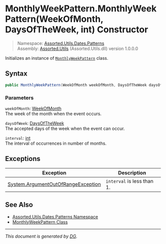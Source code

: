﻿# MonthlyWeekPattern.MonthlyWeekPattern(WeekOfMonth, DaysOfTheWeek, int) Constructor

> Namespace: [Assorted.Utils.Dates.Patterns](index.md#assortedutilsdatespatterns-namespace)\
> Assembly: [Assorted.Utils](index.md) (Assorted.Utils.dll) version 1.0.0.0

Initializes an instance of [`MonthlyWeekPattern`](Assorted.Utils.Dates.Patterns.MonthlyWeekPattern.md) class.

## Syntax

```csharp
public MonthlyWeekPattern(WeekOfMonth weekOfMonth, DaysOfTheWeek daysOfWeek, int interval = 1)
```

### Parameters

`weekOfMonth`: [WeekOfMonth](Assorted.Utils.Dates.WeekOfMonth.md)\
The week of the month when the event occurs.

`daysOfWeek`: [DaysOfTheWeek](Assorted.Utils.Dates.DaysOfTheWeek.md)\
The accepted days of the week when the event can occur.

`interval`: [int](https://docs.microsoft.com/en-us/dotnet/api/system.int32)\
The interval of occurrences in number of months.

## Exceptions

Exception | Description
--- | ---
[System.ArgumentOutOfRangeException](https://docs.microsoft.com/en-us/dotnet/api/system.argumentoutofrangeexception) | `interval` is less than 1.

## See Also

- [Assorted.Utils.Dates.Patterns Namespace](index.md#assortedutilsdatespatterns-namespace)
- [MonthlyWeekPattern Class](Assorted.Utils.Dates.Patterns.MonthlyWeekPattern.md)

---

_This document is generated by [DG](https://github.com/Khojasteh/dg)._
